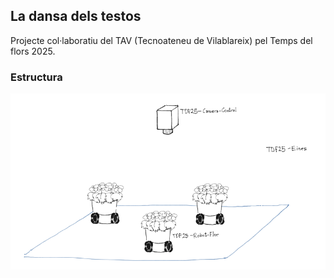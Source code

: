 ## La dansa dels testos

Projecte col·laboratiu del TAV (Tecnoateneu de Vilablareix) pel Temps del flors 2025.

### Estructura
![alt text](TDF25-Estructura.png)
